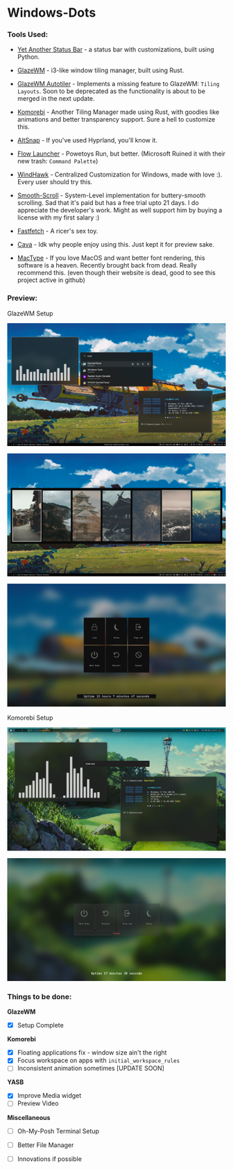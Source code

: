 # Windows-Dots
### Tools Used:
- [Yet Another Status Bar](https://github.com/amnweb/yasb) - a status bar with customizations, built using Python.
  
- [GlazeWM](https://github.com/glzr-io/glazewm) - i3-like window tiling manager, built using Rust.

- [GlazeWM Autotiler](https://github.com/orbi-tal/glaze-autotiler) - Implements a missing feature to GlazeWM: `Tiling Layouts`. Soon to be deprecated as the functionality is about to be merged in the next update.
  
- [Komorebi](https://github.com/LGUG2Z/komorebi) - Another Tiling Manager made using Rust, with goodies like animations and better transparency support. Sure a hell to customize this.

- [AltSnap](https://github.com/RamonUnch/AltSnap) - If you've used Hyprland, you'll know it.
  
- [Flow Launcher](https://github.com/Flow-Launcher/Flow.Launcher) - Powetoys Run, but better. (Microsoft Ruined it with their new trash: `Command Palette`)
  
- [WindHawk](https://github.com/ramensoftware/windhawk) - Centralized Customization for Windows, made with love :). Every user should try this.
  
- [Smooth-Scroll](https://www.smoothscroll.net/win/) - System-Level implementation for buttery-smooth scrolling. Sad that it's paid but has a free trial upto 21 days. I do appreciate the developer's work. Might as well support him by buying a license with my first salary :)

- [Fastfetch](https://github.com/fastfetch-cli/fastfetch) - A ricer's sex toy.

- [Cava](https://github.com/karlstav/cava) - Idk why people enjoy using this. Just kept it for preview sake.

- [MacType](https://github.com/snowie2000/mactype) - If you love MacOS and want better font rendering, this software is a heaven. Recently brought back from dead. Really recommend this. (even though their website is dead, good to see this project active in github)

### Preview:
GlazeWM Setup

![PIC 1](https://github.com/Louis047/Windows-Dots/blob/main/Images/2025-05-20_01-39.png)

![PIC 2](https://github.com/Louis047/Windows-Dots/blob/main/Images/2025-05-20_01-40.png)

![PIC 3](https://github.com/Louis047/Windows-Dots/blob/main/Images/2025-05-20_01-40_1.png)

Komorebi Setup

![PIC 4](https://github.com/Louis047/Windows-Dots/blob/main/Images/Screenshot%202025-04-26%20222210.png)

![PIC 5](https://github.com/Louis047/Windows-Dots/blob/main/Images/Screenshot%202025-04-26%20222339.png)


### Things to be done:
**GlazeWM**
- [x] Setup Complete

**Komorebi**
- [x] Floating applications fix - window size ain't the right
- [x] Focus workspace on apps with `initial_workspace_rules`
- [ ] Inconsistent animation sometimes [UPDATE SOON]

**YASB**
- [x] Improve Media widget
- [ ] Preview Video

**Miscellaneous**
- [ ] Oh-My-Posh Terminal Setup
- [ ] Better File Manager
- [ ] Innovations if possible





